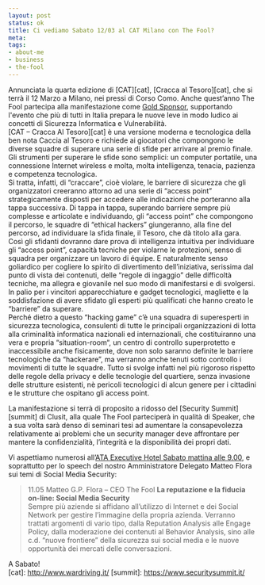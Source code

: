 ```yaml
--- 
layout: post
status: ok
title: Ci vediamo Sabato 12/03 al CAT Milano con The Fool?
meta: 
tags: 
- about-me
- business
- the-fool
---
```

Annunciata la quarta edizione di [CAT][cat], [Cracca al Tesoro][cat], che si terrà il 12 Marzo a Milano, nei pressi di Corso Como. Anche quest’anno The Fool partecipa alla manifestazione come [Gold Sponsor](http://www.wardriving.it/sponsor/), supportando l'evento che più di tutti in Italia prepara le nuove leve in modo ludico ai concetti di Sicurezza Informatica e Vulnerabilità.  
[CAT  – Cracca Al Tesoro][cat] è una versione moderna e tecnologica della ben nota Caccia al Tesoro e richiede ai giocatori che compongono le diverse squadre di superare una serie di sfide per arrivare al premio finale.
Gli strumenti per superare le sfide sono semplici: un computer portatile, una connessione Internet wireless e molta, molta intelligenza, tenacia, pazienza e competenza tecnologica.  
Si tratta, infatti, di “craccare”, cioè violare, le barriere di sicurezza che gli organizzatori creeranno attorno ad una serie di “access point” strategicamente disposti per accedere alle indicazioni che porteranno alla tappa successiva.
Di tappa in tappa, superando barriere sempre più complesse e articolate e individuando, gli “access point” che compongono il percorso, le squadre di “ethical hackers” giungeranno, alla fine del percorso, ad individuare la sfida finale, il Tesoro, che dà titolo alla gara.  
Così gli sfidanti dovranno dare prova di intelligenza intuitiva per individuare gli “access point”, capacità tecniche per violarne le protezioni, senso di squadra per organizzare un lavoro di équipe. E naturalmente senso goliardico per cogliere lo spirito di divertimento dell’iniziativa, serissima dal punto di vista dei contenuti, delle “regole di ingaggio” delle difficoltà tecniche, ma allegra e giovanile nel suo modo di manifestarsi e di svolgersi.
In palio per i vincitori apparecchiature e gadget tecnologici, magliette e la soddisfazione di avere sfidato gli esperti più qualificati che hanno creato le “barriere” da superare.  
Perché dietro a questo “hacking game” c’è una squadra di superesperti in sicurezza tecnologica, consulenti di tutte le principali organizzazioni di lotta alla criminalità informatica nazionali ed internazionali, che costituiranno una vera e propria “situation-room“, un centro di controllo superprotetto e inaccessibile anche fisicamente, dove non solo saranno definite le barriere tecnologiche da “hackerare”, ma verranno anche tenuti sotto controllo i movimenti di tutte le squadre. 
Tutto si svolge infatti nel più rigoroso rispetto delle regole della privacy e delle tecnologie del quartiere, senza invasione delle strutture esistenti, nè pericoli tecnologici di alcun genere per i cittadini e le strutture che ospitano gli access point.  
  
La manifestazione si terrà di proposito a ridosso del [Security Summit][summit] di Clusit, alla quale The Fool parteciperà in qualità di Speaker, che a sua volta sarà denso di seminari tesi ad aumentare la consapevolezza relativamente ai problemi che un security manager deve affrontare per mantere la confidenzialità, l’integrità e la disponibilità dei propri dati.  
  
Vi aspettiamo numerosi all’[ATA Executive Hotel Sabato mattina alle 9.00](http://www.wardriving.it/programma-2/), e soprattutto per lo speech del nostro Amministratore Delegato Matteo Flora sui temi di Social Media Security:
> 11.05 Matteo G.P. Flora – CEO The Fool
> **La reputazione e la fiducia on-line: Social Media Security**  
> Sempre più aziende si affidano all’utilizzo di Internet e dei Social Network per gestire l’immagine della propria azienda. Verranno trattati argomenti di vario tipo, dalla Reputation Analysis alle Engage Policy, dalla moderazione dei contenuti al Behavior Analysis, sino alle c.d. “nuove frontiere” della sicurezza sui social media e le nuove opportunità dei mercati delle conversazioni.
  
A Sabato!  
[cat]: http://www.wardriving.it/
[summit]: https://www.securitysummit.it/
